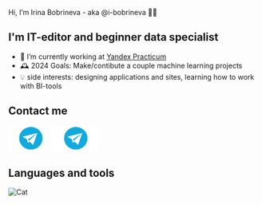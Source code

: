 Hi, I’m Irina Bobrineva - aka @i-bobrineva 🙋‍♀️

## I'm IT-editor and beginner data specialist
- 🦾 I’m currently working at [Yandex Practicum](https://practicum.yandex.ru/)
- 🕰️ 2024 Goals: Make/contibute a couple machine learning projects
- 💡 side interests: designing applications and sites, learning how to work with BI-tools 

## Contact me
<div style="display:flex; flex-direction: row;">
<a href="https://t.me/ibobrineva">
    <img src="https://github.com/i-bobrineva/i-bobrineva/blob/main/images/Telegram-1536x886.png" alt="Telegram" width="90" height="50" />
</a>
<a href="https://t.me/ibobrineva">
    <img src="https://github.com/i-bobrineva/i-bobrineva/blob/main/images/Telegram-1536x886.png" alt="Telegram" width="90" height="50" />
</a>
</div>

## Languages and tools
<img src="https://example.com/cat.jpg" alt="Cat" width="300" height="200">
